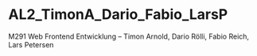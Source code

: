 # AL2_TimonA_Dario_Fabio_LarsP
M291 Web Frontend Entwicklung – Timon Arnold, Dario Rölli, Fabio Reich, Lars Petersen

